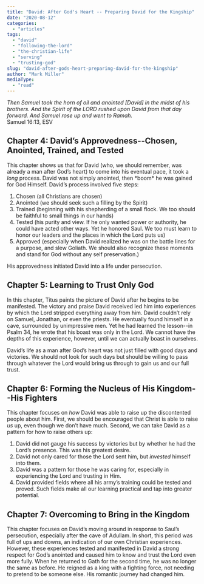 ```yaml
---
title: "David: After God's Heart -- Preparing David for the Kingship"
date: "2020-08-12"
categories: 
  - "articles"
tags: 
  - "david"
  - "following-the-lord"
  - "the-christian-life"
  - "serving"
  - "trusting-god"
slug: "david-after-gods-heart-preparing-david-for-the-kingship"
author: "Mark Miller"
mediaType: 
  - "read"
---
```


_Then Samuel took the horn of oil and anointed \[David\] in the midst of his brothers. And the Spirit of the LORD rushed upon David from that day forward. And Samuel rose up and went to Ramah._  
Samuel 16:13, ESV

## Chapter 4: David’s Approvedness--Chosen, Anointed, Trained, and Tested

This chapter shows us that for David (who, we should remember, was already a man after God’s heart) to come into his eventual pace, it took a _long_ process. David was not simply anointed, then \*boom\* he was gained for God Himself. David’s process involved five steps:

1. Chosen (all Christians are chosen)
2. Anointed (we should seek such a filling by the Spirit)
3. Trained (beginning with his shepherding of a small flock. We too should be faithful to small things in our hands)
4. Tested (his purity and view. If he only wanted power or authority, he could have acted other ways. Yet he honored Saul. We too must learn to honor our leaders and the places in which the Lord puts us)
5. Approved (especially when David realized he was on the battle lines for a purpose, and slew Goliath. We should also recognize these moments and stand for God without any self preservation.)

His approvedness initiated David into a life under persecution.

## Chapter 5: Learning to Trust Only God

In this chapter, Titus paints the picture of David after he begins to be manifested. The victory and praise David received led him into experiences by which the Lord stripped everything away from him. David couldn’t rely on Samuel, Jonathan, or even the priests. He eventually found himself in a cave, surrounded by unimpressive men. Yet he had learned the lesson--in Psalm 34, he wrote that his boast was only in the Lord. We cannot have the depths of this experience, however, until we can actually boast in ourselves.

David’s life as a man after God’s heart was not just filled with good days and victories. We should not look for such days but should be willing to pass through whatever the Lord would bring us through to gain us and our full trust.

## Chapter 6: Forming the Nucleus of His Kingdom--His Fighters

This chapter focuses on _how_ David was able to raise up the discontented people about him. First, we should be encouraged that Christ is able to raise _us_ up, even though we don’t have much. Second, we can take David as a pattern for how to raise others up:

1. David did not gauge his success by victories but by whether he had the Lord’s presence. This was his greatest desire.
2. David not only cared for those the Lord sent him, but _invested_ himself into them.
3. David was a pattern for those he was caring for, especially in experiencing the Lord and trusting in Him.
4. David provided fields where all his army’s training could be tested and proved. Such fields make all our learning practical and tap into greater potential.

## Chapter 7: Overcoming to Bring in the Kingdom

This chapter focuses on David’s moving around in response to Saul’s persecution, especially after the cave of Adullam. In short, this period was full of ups and downs, an indication of our own Christian experiences. However, these experiences tested and manifested in David a strong respect for God’s anointed and caused him to know and trust the Lord even more fully. When he returned to Gath for the second time, he was no longer the same as before. He reigned as a king with a fighting force, not needing to pretend to be someone else. His romantic journey had changed him.
